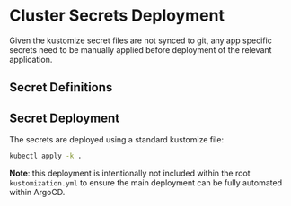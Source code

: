 # Cluster Secrets Deployment

Given the kustomize secret files are not synced to git, any app specific secrets need to be manually applied before deployment of the relevant application.

## Secret Definitions

## Secret Deployment

The secrets are deployed using a standard kustomize file:

```sh
kubectl apply -k .
```

**Note**: this deployment is intentionally not included within the root `kustomization.yml` to ensure the main deployment can be fully automated within ArgoCD.